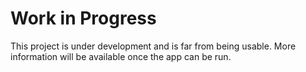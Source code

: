 # Work in Progress
This project is under development and is far from being usable. More information will be available once the app can be run.